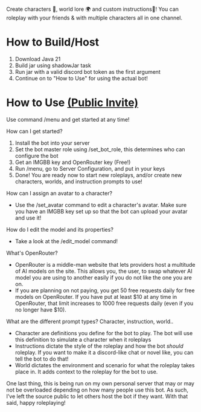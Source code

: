 Create characters 🧝, world lore 🌍 and custom instructions🤖! You can roleplay with your friends & with multiple characters all in one channel.

# How to Build/Host
1. Download Java 21
2. Build jar using shadowJar task
3. Run jar with a valid discord bot token as the first argument
4. Continue on to "How to Use" for using the actual bot!

# How to Use [(Public Invite)](https://discord.com/oauth2/authorize?client_id=1287923107604205630&permissions=8&integration_type=0&scope=bot)
Use command /menu and get started at any time!

How can I get started?
1. Install the bot into your server
2. Set the bot master role using /set_bot_role, this determines who can configure the bot
3. Get an IMGBB key and OpenRouter key (Free!)
4. Run /menu, go to Server Configuration, and put in your keys
5. Done! You are ready now to start new roleplays, and/or create new characters, worlds, and instruction prompts to use!

How can I assign an avatar to a character?
- Use the /set_avatar command to edit a character's avatar. Make sure you have an IMGBB key set up so that the bot can upload your avatar and use it!

How do I edit the model and its properties?
- Take a look at the /edit_model command!

What's OpenRouter?
- OpenRouter is a middle-man website that lets providers host a multitude of AI models on the site. This allows you, the user, to swap whatever AI model you are using to another easily if you do not like the one you are on.
- If you are planning on not paying, you get 50 free requests daily for free models on OpenRouter. If you have put at least $10 at any time in OpenRouter, that limit increases to 1000 free requests daily (even if you no longer have $10).

What are the different prompt types? Character, instruction, world..
- Character are definitions you define for the bot to play. The bot will use this definition to simulate a character when it roleplays
- Instructions dictate the style of the roleplay and how the bot *should* roleplay. If you want to make it a discord-like chat or novel like, you can tell the bot to do that!
- World dictates the environment and scenario for what the roleplay takes place in. It adds context to the roleplay for the bot to use.

One last thing, this is being run on my own personal server that may or may not be overloaded depending on how many people use this bot. As such, I’ve left the source public to let others host the bot if they want. With that said, happy roleplaying!